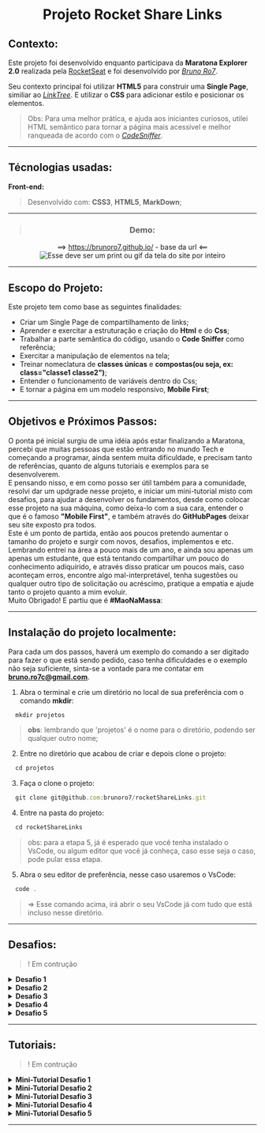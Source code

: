 <div style="display:inline_block" align="center">

 # **Projeto Rocket Share Links**
</div>

## **Contexto**:

Este projeto foi desenvolvido enquanto participava da **Maratona Explorer 2.0** realizada pela [RocketSeat](https://www.rocketseat.com.br/) e foi desenvolvido por _[Bruno Ro7](https://www.linkedin.com/in/brunoro7/)_.

Seu contexto principal foi utilizar **HTML5** para construir uma **Single Page**, similiar ao _[LinkTree](https://linktr.ee/)_. E utilizar o **CSS** para adicionar estilo e posicionar os elementos.

> Obs: Para uma melhor prática, e ajuda aos iniciantes curiosos, utilei HTML semântico para tornar a página mais acessível e melhor ranqueada de acordo com o _[CodeSniffer](https://squizlabs.github.io/HTML_CodeSniffer/)_.
---
## **Técnologias usadas:**

**Front-end:**
> Desenvolvido com: **CSS3**, **HTML5**, **MarkDown**;
---

<div style="display:inline_block" align="center">

> ### **Demo**:
==> https://brunoro7.github.io/ - base da url <==
<img src="" alt="Esse deve ser um print ou gif da tela do site por inteiro" />
</div>

---
## **Escopo do Projeto:**

Este projeto tem como base as seguintes finalidades:

- Criar um Single Page de compartilhamento de links;
- Aprender e exercitar a estruturação e criação do **Html** e do **Css**;
- Trabalhar a parte semântica do código, usando o **Code Sniffer** como referência;
- Exercitar a manipulação de elementos na tela;
- Treinar nomeclatura de **classes únicas** e **compostas(ou seja, ex: class="classe1 classe2")**;
- Entender o funcionamento de variáveis dentro do Css;
- E tornar a página em um modelo responsivo, **Mobile First**;

---
## **Objetivos e Próximos Passos:**

O ponta pé inicial surgiu de uma idéia após estar finalizando a Maratona, percebi que muitas pessoas que estão entrando no mundo Tech e começando a programar, ainda sentem muita dificuldade, e precisam tanto de referências, quanto de alguns tutoriais e exemplos para se desenvolverem.
<br>
E pensando nisso, e em como posso ser útil também para a comunidade, resolvi dar um updgrade nesse projeto, e iniciar um mini-tutorial misto com desafios, para ajudar a desenvolver os fundamentos, desde como colocar esse projeto na sua máquina, como deixa-lo com a sua cara, entender o que é o famoso **"Mobile First"**, e também através do **GitHubPages** deixar seu site exposto pra todos.
<br>
Este é um ponto de partida, então aos poucos pretendo aumentar o tamanho do projeto e surgir com novos, desafios, implementos e etc.
<br>
Lembrando entrei na área a pouco mais de um ano, e ainda sou apenas um apenas um estudante, que está tentando compartilhar um pouco do conhecimento adiquirido, e através disso praticar um poucos mais, caso aconteçam erros, encontre algo mal-interpretável, tenha sugestões ou qualquer outro tipo de solicitação ou acréscimo, pratique a empatia e ajude tanto o projeto quanto a mim evoluir.
<br>
Muito Obrigado! E partiu que é **#MaoNaMassa**:


---
## **Instalação do projeto localmente:**
 
Para cada um dos passos, haverá um exemplo do comando a ser digitado para fazer o que está sendo pedido, caso tenha dificuldades e o exemplo não seja suficiente, sinta-se a vontade para me contatar em **bruno.ro7c@gmail.com**.

1. Abra o terminal e crie um diretório no local de sua preferência com o comando **mkdir**:
```javascript
  mkdir projetos
```
> **obs**: lembrando que 'projetos' é o nome para o diretório, podendo ser qualquer outro nome;

2. Entre no diretório que acabou de criar e depois clone o projeto:
```javascript
  cd projetos
```

3. Faça o clone o projeto:
```javascript
  git clone git@github.com:brunoro7/rocketShareLinks.git
```

4. Entre na pasta do projeto:
```javascript
  cd rocketShareLinks
```

> obs: para a etapa 5, já é esperado que você tenha instalado o VsCode, ou algum editor que você já conheça, caso esse seja o caso, pode pular essa etapa.

5. Abra o seu editor de preferência, nesse caso usaremos o VsCode:
```javascript
  code .
```
> => Esse comando acima, irá abrir o seu VsCode já com tudo que está incluso nesse diretório.

---
## **Desafios:**
> ! Em contrução

<details>
<summary><strong>Desafio 1</strong></summary>

Aqui deverá conter um tutorial refente ao desafio.

  <br />
</details>

<details>
<summary><strong>Desafio 2</strong></summary>

Aqui deverá conter um tutorial refente ao desafio.

  <br />
</details>

<details>
<summary><strong>Desafio 3</strong></summary>

Aqui deverá conter um tutorial refente ao desafio.

  <br />
</details>

<details>
<summary><strong>Desafio 4</strong></summary>

Aqui deverá conter um tutorial refente ao desafio.

  <br />
</details>

<details>
<summary><strong>Desafio 5</strong></summary>

Aqui deverá conter um tutorial refente ao desafio.

  <br />
</details>


---
## **Tutoriais:**
> ! Em contrução

<details>
<summary><strong>Mini-Tutorial Desafio 1</strong></summary>

Aqui deverá conter um tutorial refente ao desafio.

  <br />
</details>

<details>

<summary><strong>Mini-Tutorial Desafio 2</strong></summary>

Aqui deverá conter um tutorial refente ao desafio.

  <br />
</details>

<details>
<summary><strong>Mini-Tutorial Desafio 3</strong></summary>

Aqui deverá conter um tutorial refente ao desafio.

  <br />
</details>

<details>
<summary><strong>Mini-Tutorial Desafio 4</strong></summary>

Aqui deverá conter um tutorial refente ao desafio.

  <br />
</details>

<details>
<summary><strong>Mini-Tutorial Desafio 5</strong></summary>

Aqui deverá conter um tutorial refente ao desafio.

  <br />
</details>


---
